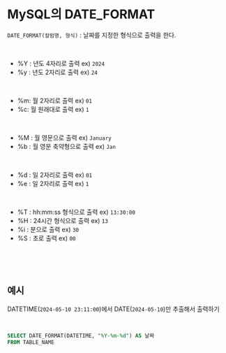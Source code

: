 # MySQL의 DATE_FORMAT

`DATE_FORMAT(칼럼명, 형식)` : 날짜를 지정한 형식으로 출력을 한다.

<br>

- %Y : 년도 4자리로 출력 ex) `2024`
- %y : 년도 2자리로 출력 ex) `24`

 <br>

- %m: 월 2자리로 출력 ex) `01`
- %c: 월 원래대로 출력 ex) `1`

 <br>

- %M : 월 영문으로 출력 ex) `January`
- %b : 월 영문 축약형으로 출력 ex) `Jan`

 <br>

- %d : 일 2자리로 출력 ex) `01`
- %e : 일 2자리로 출력 ex) `1`

 <br>

- %T : hh:mm:ss 형식으로 출력 ex) `13:30:00`
- %H : 24시간 형식으로 출력 ex) `13`
- %i : 분으로 출력 ex) `30`
- %S : 초로 출력 ex) `00`

<br>
<br>
<br>

## 예시
DATETIME(`2024-05-10 23:11:00`)에서 DATE(`2024-05-10`)만 추출해서 출력하기

<br>

```SQL
SELECT DATE_FORMAT(DATETIME, "%Y-%m-%d") AS 날짜
FROM TABLE_NAME
```

